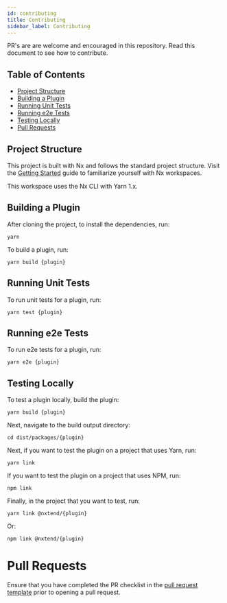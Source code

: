```yaml
---
id: contributing
title: Contributing
sidebar_label: Contributing
---
```


PR's are are welcome and encouraged in this repository. Read this document to see how to contribute.

## Table of Contents

- [Project Structure](#project-structure)
- [Building a Plugin](#building-a-plugin)
- [Running Unit Tests](#running-unit-tests)
- [Running e2e Tests](#running-e2e-tests)
- [Testing Locally](#testing-locally)
- [Pull Requests](#pull-requests)

## Project Structure

This project is built with Nx and follows the standard project structure. Visit the [Getting Started](https://nx.dev/react/getting-started/what-is-nx) guide to familiarize yourself with Nx workspaces.

This workspace uses the Nx CLI with Yarn 1.x.

## Building a Plugin

After cloning the project, to install the dependencies, run:

```
yarn
```

To build a plugin, run:

```
yarn build {plugin}
```

## Running Unit Tests

To run unit tests for a plugin, run:

```
yarn test {plugin}
```

## Running e2e Tests

To run e2e tests for a plugin, run:

```
yarn e2e {plugin}
```

## Testing Locally

To test a plugin locally, build the plugin:

```
yarn build {plugin}
```

Next, navigate to the build output directory:

```
cd dist/packages/{plugin}
```

Next, if you want to test the plugin on a project that uses Yarn, run:

```
yarn link
```

If you want to test the plugin on a project that uses NPM, run:

```
npm link
```

Finally, in the project that you want to test, run:

```
yarn link @nxtend/{plugin}
```

Or:

```
npm link @nxtend/{plugin}
```

# Pull Requests

Ensure that you have completed the PR checklist in the [pull request template](PULL_REQUEST_TEMPLATE.md) prior to opening a pull request.
